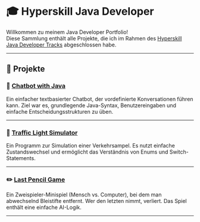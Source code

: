 # 🎓 Hyperskill Java Developer 

Willkommen zu meinem Java Developer Portfolio!  
Diese Sammlung enthält alle Projekte, die ich im Rahmen des [Hyperskill Java Developer Tracks](https://hyperskill.org/tracks/1) abgeschlossen habe.

---

## 📁 Projekte

### 🤖 [Chatbot with Java](./chatbot)
Ein einfacher textbasierter Chatbot, der vordefinierte Konversationen führen kann. Ziel war es, grundlegende Java-Syntax, Benutzereingaben und einfache Entscheidungsstrukturen zu üben.

---

### 🚦 [Traffic Light Simulator](./traffic-light-simulator)
Ein Programm zur Simulation einer Verkehrsampel. Es nutzt einfache Zustandswechsel und ermöglicht das Verständnis von Enums und Switch-Statements.

---

### ✏️ [Last Pencil Game](./last-pencil-(java))
Ein Zweispieler-Minispiel (Mensch vs. Computer), bei dem man abwechselnd Bleistifte entfernt. Wer den letzten nimmt, verliert. Das Spiel enthält eine einfache AI-Logik.

---
